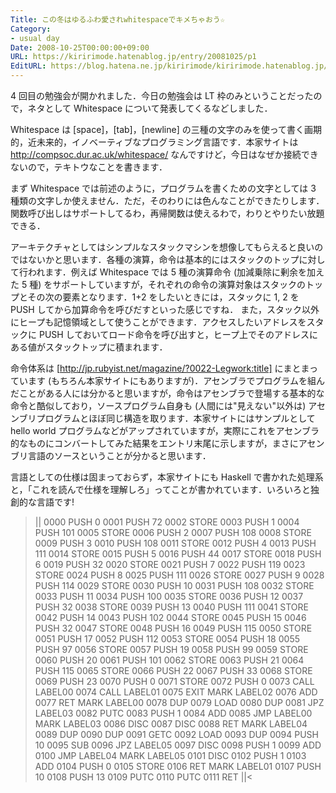 ```yaml
---
Title: この冬はゆるふわ愛されwhitespaceでキメちゃおう☆
Category:
- usual day
Date: 2008-10-25T00:00:00+09:00
URL: https://kiririmode.hatenablog.jp/entry/20081025/p1
EditURL: https://blog.hatena.ne.jp/kiririmode/kiririmode.hatenablog.jp/atom/entry/8454420450078213968
---
```



4 回目の勉強会が開かれました．今日の勉強会は LT 枠のみということだったので，ネタとして Whitespace について発表してくるなどしました．

Whitespace は [space]，[tab]，[newline] の三種の文字のみを使って書く画期的，近未来的，イノベーティブなプログラミング言語です．本家サイトは http://compsoc.dur.ac.uk/whitespace/ なんですけど，今日はなぜか接続できないので，テキトウなことを書きます．

まず Whitespace では前述のように，プログラムを書くための文字としては 3 種類の文字しか使えません．ただ，そのわりには色んなことができたりします．関数呼び出しはサポートしてるわ，再帰関数は使えるわで，わりとやりたい放題できる．

アーキテクチャとしてはシンプルなスタックマシンを想像してもらえると良いのではないかと思います．各種の演算，命令は基本的にはスタックのトップに対して行われます．例えば Whitespace では 5 種の演算命令 (加減乗除に剰余を加えた 5 種) をサポートしていますが，それぞれの命令の演算対象はスタックのトップとその次の要素となります．1+2 をしたいときには，スタックに 1, 2 を PUSH してから加算命令を呼びだすといった感じですね．
また，スタック以外にヒープも記憶領域として使うことができます．アクセスしたいアドレスをスタックに PUSH しておいてロード命令を呼び出すと，ヒープ上でそのアドレスにある値がスタックトップに積まれます．

命令体系は [http://jp.rubyist.net/magazine/?0022-Legwork:title] にまとまっています (もちろん本家サイトにもありますが)．アセンブラでプログラムを組んだことがある人には分かると思いますが，命令はアセンブラで登場する基本的な命令と酷似しており，ソースプログラム自身も (人間には"見えない"以外は) アセンブリプログラムとほぼ同じ構造を取ります．本家サイトにはサンプルとして hello world プログラムなどがアップされていますが，実際にこれをアセンブラ的なものにコンバートしてみた結果をエントリ末尾に示しますが，まさにアセンブリ言語のソースということが分かると思います．

言語としての仕様は固まっておらず，本家サイトにも Haskell で書かれた処理系と，「これを読んで仕様を理解しろ」ってことが書かれています．いろいろと独創的な言語です!

>||
0000   PUSH 0
0001   PUSH 72
0002  STORE 
0003   PUSH 1
0004   PUSH 101
0005  STORE 
0006   PUSH 2
0007   PUSH 108
0008  STORE 
0009   PUSH 3
0010   PUSH 108
0011  STORE 
0012   PUSH 4
0013   PUSH 111
0014  STORE 
0015   PUSH 5
0016   PUSH 44
0017  STORE 
0018   PUSH 6
0019   PUSH 32
0020  STORE 
0021   PUSH 7
0022   PUSH 119
0023  STORE 
0024   PUSH 8
0025   PUSH 111
0026  STORE 
0027   PUSH 9
0028   PUSH 114
0029  STORE 
0030   PUSH 10
0031   PUSH 108
0032  STORE 
0033   PUSH 11
0034   PUSH 100
0035  STORE 
0036   PUSH 12
0037   PUSH 32
0038  STORE 
0039   PUSH 13
0040   PUSH 111
0041  STORE 
0042   PUSH 14
0043   PUSH 102
0044  STORE 
0045   PUSH 15
0046   PUSH 32
0047  STORE 
0048   PUSH 16
0049   PUSH 115
0050  STORE 
0051   PUSH 17
0052   PUSH 112
0053  STORE 
0054   PUSH 18
0055   PUSH 97
0056  STORE 
0057   PUSH 19
0058   PUSH 99
0059  STORE 
0060   PUSH 20
0061   PUSH 101
0062  STORE 
0063   PUSH 21
0064   PUSH 115
0065  STORE 
0066   PUSH 22
0067   PUSH 33
0068  STORE 
0069   PUSH 23
0070   PUSH 0
0071  STORE 
0072   PUSH 0
0073   CALL LABEL00
0074   CALL LABEL01
0075   EXIT 
       MARK LABEL02
0076    ADD 
0077    RET 
       MARK LABEL00
0078    DUP 
0079   LOAD 
0080    DUP 
0081    JPZ LABEL03
0082   PUTC 
0083   PUSH 1
0084    ADD 
0085    JMP LABEL00
       MARK LABEL03
0086   DISC 
0087   DISC 
0088    RET 
       MARK LABEL04
0089    DUP 
0090    DUP 
0091   GETC 
0092   LOAD 
0093    DUP 
0094   PUSH 10
0095    SUB 
0096    JPZ LABEL05
0097   DISC 
0098   PUSH 1
0099    ADD 
0100    JMP LABEL04
       MARK LABEL05
0101   DISC 
0102   PUSH 1
0103    ADD 
0104   PUSH 0
0105  STORE 
0106    RET 
       MARK LABEL01
0107   PUSH 10
0108   PUSH 13
0109   PUTC 
0110   PUTC 
0111    RET 
||<
